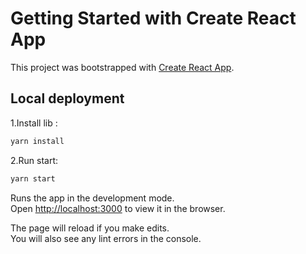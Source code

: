# Getting Started with Create React App

This project was bootstrapped with [Create React App](https://github.com/facebook/create-react-app).

## Local deployment

1.Install lib :
```bash
yarn install
```
2.Run start:
```bash
yarn start
```
Runs the app in the development mode.\
Open [http://localhost:3000](http://localhost:3000) to view it in the browser.

The page will reload if you make edits.\
You will also see any lint errors in the console.